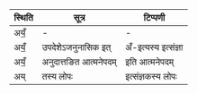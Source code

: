 | स्थिति | सूत्र | टिप्पणी |
| ----- | ------- | ------ |
| अयँ॒ | - | - |
| अयँ॒ | उपदेशेऽजनुनासिक इत् | अँ-इत्यस्य इत्संज्ञा |
| अयँ॒ | अनुदात्तङित आत्मनेपदम् | इति आत्मनेपदम् |
| अय् | तस्य लोपः | इत्संज्ञकस्य लोपः |
